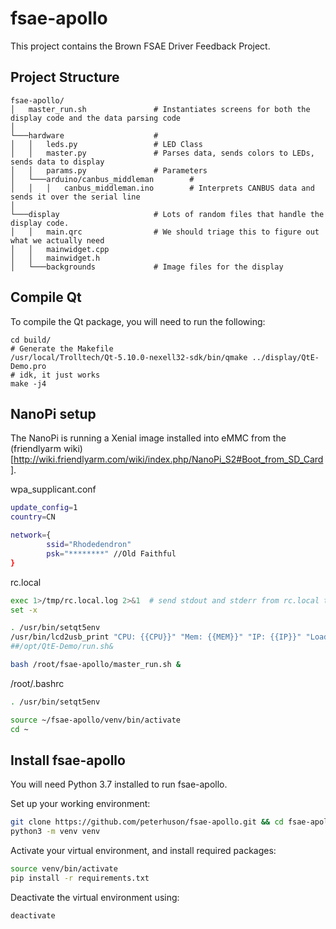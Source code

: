 # fsae-apollo

This project contains the Brown FSAE Driver Feedback Project. 

## Project Structure

```
fsae-apollo/            
│   master_run.sh               # Instantiates screens for both the display code and the data parsing code 
│
└───hardware                    # 
│   │   leds.py                 # LED Class
│   │   master.py               # Parses data, sends colors to LEDs, sends data to display
│   │   params.py               # Parameters
│   └───arduino/canbus_middleman        # 
│   │   │   canbus_middleman.ino        # Interprets CANBUS data and sends it over the serial line
│
└───display                     # Lots of random files that handle the display code. 
│   │   main.qrc                # We should triage this to figure out what we actually need
│   │   mainwidget.cpp          
│   │   mainwidget.h
│   └───backgrounds             # Image files for the display
```

## Compile Qt 

To compile the Qt package, you will need to run the following: 

```
cd build/
# Generate the Makefile 
/usr/local/Trolltech/Qt-5.10.0-nexell32-sdk/bin/qmake ../display/QtE-Demo.pro 
# idk, it just works
make -j4
```

## NanoPi setup

The NanoPi is running a Xenial image installed into eMMC from the (friendlyarm wiki)[http://wiki.friendlyarm.com/wiki/index.php/NanoPi_S2#Boot_from_SD_Card].

wpa_supplicant.conf
```sh
update_config=1
country=CN

network={
        ssid="Rhodedendron"
        psk="********" //Old Faithful
}
```

rc.local
```sh
exec 1>/tmp/rc.local.log 2>&1  # send stdout and stderr from rc.local to a log file
set -x

. /usr/bin/setqt5env
/usr/bin/lcd2usb_print "CPU: {{CPU}}" "Mem: {{MEM}}" "IP: {{IP}}" "LoadAvg: {{LOADAVG}}" 2>&1 > /dev/null&
##/opt/QtE-Demo/run.sh&

bash /root/fsae-apollo/master_run.sh &
```
/root/.bashrc
```sh
. /usr/bin/setqt5env

source ~/fsae-apollo/venv/bin/activate
cd ~
```

## Install fsae-apollo 
You will need Python 3.7 installed to run fsae-apollo. 

Set up your working environment: 
``` sh
git clone https://github.com/peterhuson/fsae-apollo.git && cd fsae-apollo
python3 -m venv venv
```

Activate your virtual environment, and install required packages: 
``` sh 
source venv/bin/activate
pip install -r requirements.txt
```

Deactivate the virtual environment using: 
``` sh
deactivate
```
